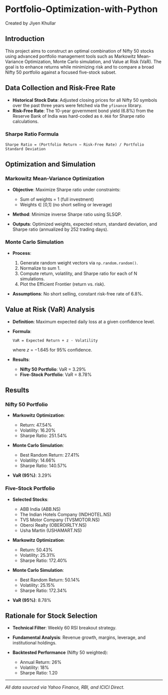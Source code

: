 # Portfolio-Optimization-with-Python
Created by Jiyen Khullar

## Introduction

This project aims to construct an optimal combination of Nifty 50 stocks using advanced portfolio management tools such as Markowitz Mean-Variance Optimization, Monte Carlo simulation, and Value at Risk (VaR). The goal is to enhance returns while minimizing risk and to compare a broad Nifty 50 portfolio against a focused five-stock subset.

## Data Collection and Risk-Free Rate

* **Historical Stock Data**: Adjusted closing prices for all Nifty 50 symbols over the past three years were fetched via the `yfinance` library.
* **Risk-Free Rate**: The 10-year government bond yield (6.8%) from the Reserve Bank of India was hard-coded as `0.068` for Sharpe ratio calculations.

### Sharpe Ratio Formula

```text
Sharpe Ratio = (Portfolio Return − Risk-Free Rate) / Portfolio Standard Deviation
```

## Optimization and Simulation

### Markowitz Mean-Variance Optimization

* **Objective**: Maximize Sharpe ratio under constraints:

  * Sum of weights = 1 (full investment)
  * Weights ∈ \[0,1] (no short selling or leverage)
* **Method**: Minimize inverse Sharpe ratio using SLSQP.
* **Outputs**: Optimized weights, expected return, standard deviation, and Sharpe ratio (annualized by 252 trading days).

### Monte Carlo Simulation

* **Process**:

  1. Generate random weight vectors via `np.random.random()`.
  2. Normalize to sum 1.
  3. Compute return, volatility, and Sharpe ratio for each of N simulations.
  4. Plot the Efficient Frontier (return vs. risk).
* **Assumptions**: No short selling, constant risk-free rate of 6.8%.

## Value at Risk (VaR) Analysis

* **Definition**: Maximum expected daily loss at a given confidence level.

* **Formula**:

  ```text
  VaR = Expected Return + z · Volatility
  ```

  where *z* = −1.645 for 95% confidence.

* **Results**:

  * **Nifty 50 Portfolio**: VaR = 3.29%
  * **Five-Stock Portfolio**: VaR = 8.78%

## Results

### Nifty 50 Portfolio

* **Markowitz Optimization**:

  * Return: 47.54%
  * Volatility: 16.20%
  * Sharpe Ratio: 251.54%
* **Monte Carlo Simulation**:

  * Best Random Return: 27.41%
  * Volatility: 14.66%
  * Sharpe Ratio: 140.57%
* **VaR (95%)**: 3.29%

### Five-Stock Portfolio

* **Selected Stocks**:

  * ABB India (ABB.NS)
  * The Indian Hotels Company (INDHOTEL.NS)
  * TVS Motor Company (TVSMOTOR.NS)
  * Oberoi Realty (OBEROIRLTY.NS)
  * Usha Martin (USHAMART.NS)

* **Markowitz Optimization**:

  * Return: 50.43%
  * Volatility: 25.31%
  * Sharpe Ratio: 172.40%

* **Monte Carlo Simulation**:

  * Best Random Return: 50.14%
  * Volatility: 25.15%
  * Sharpe Ratio: 172.34%

* **VaR (95%)**: 8.78%

## Rationale for Stock Selection

* **Technical Filter**: Weekly 60 RSI breakout strategy.
* **Fundamental Analysis**: Revenue growth, margins, leverage, and institutional holdings.
* **Backtested Performance** (Nifty 50 weighted):

  * Annual Return: 26%
  * Volatility: 18%
  * Sharpe Ratio: 1.20

---

*All data sourced via Yahoo Finance, RBI, and ICICI Direct.*

